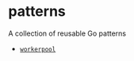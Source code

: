 # patterns

A collection of reusable Go patterns

- [`workerpool`](https://github.com/sean-/patterns/tree/master/workerpool)
